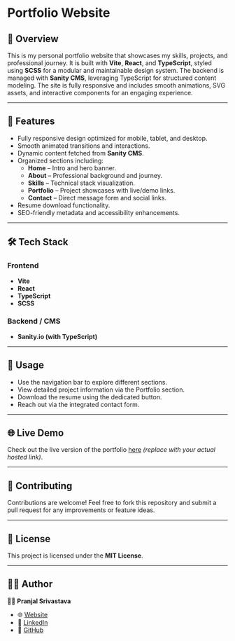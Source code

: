# **Portfolio Website**

## 🚀 **Overview**

This is my personal portfolio website that showcases my skills, projects, and professional journey. It is built with **Vite**, **React**, and **TypeScript**, styled using **SCSS** for a modular and maintainable design system. The backend is managed with **Sanity CMS**, leveraging TypeScript for structured content modeling. The site is fully responsive and includes smooth animations, SVG assets, and interactive components for an engaging experience.

---

## 🎨 **Features**

-   Fully responsive design optimized for mobile, tablet, and desktop.
-   Smooth animated transitions and interactions.
-   Dynamic content fetched from **Sanity CMS**.
-   Organized sections including:
    -   **Home** – Intro and hero banner.
    -   **About** – Professional background and journey.
    -   **Skills** – Technical stack visualization.
    -   **Portfolio** – Project showcases with live/demo links.
    -   **Contact** – Direct message form and social links.
-   Resume download functionality.
-   SEO-friendly metadata and accessibility enhancements.

---

## 🛠️ **Tech Stack**

### **Frontend**

-   **Vite**
-   **React**
-   **TypeScript**
-   **SCSS**

### **Backend / CMS**

-   **Sanity.io (with TypeScript)**

---

## 🌟 **Usage**

-   Use the navigation bar to explore different sections.
-   View detailed project information via the Portfolio section.
-   Download the resume using the dedicated button.
-   Reach out via the integrated contact form.

---

## 🌐 **Live Demo**

Check out the live version of the portfolio [here](#) *(replace with your actual hosted link)*.

---

## 🤝 **Contributing**

Contributions are welcome! Feel free to fork this repository and submit a pull request for any improvements or feature ideas.

---

## 📜 **License**

This project is licensed under the **MIT License**.

---

## 🧑‍💻 **Author**

👨‍💼 **Pranjal Srivastava**

-   🌐 [Website](https://yourwebsite.com)
-   💼 [LinkedIn](https://linkedin.com/in/5683-pranjal)
-   📱 [GitHub](https://github.com/pranjal-5683)